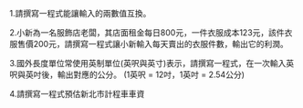 1.請撰寫一程式能讓輸入的兩數值互換。

2.小新為一名服飾店老闆，其店面租金每日800元，一件衣服成本123元，該件衣服售價200元，請撰寫一程式讓小新輸入每天賣出的衣服件數，輸出它的利潤。


3.國外長度單位常使用英制單位(英呎與英寸)表示，請撰寫一程式，在一次輸入英呎與英吋後，輸出對應的公分。
(1英呎 = 12吋，1英吋 = 2.54公分)


4.請撰寫一程式預估新北市計程車車資

